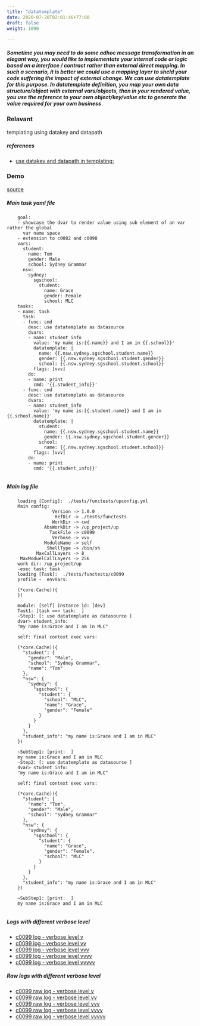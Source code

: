 ```yaml
---
title: "datatemplate"
date: 2020-07-20T02:01:46+77:00
draft: false
weight: 1090

---
```


##### Sometime you may need to do some adhoc message transformation in an elegant way, you would like to implementate your internal code or logic based on a interface / contract rather than external direct mapping. In such a scenario, it is better we could use a mapping layer to sheld your code suffering the impact of external change. We can use datatemplate for this purpose. In datatemplate definition, you map your own data structure/object with external vars/objects, then in your rendered value, you use the reference to your own object/key/value etc to generate the value required for your own business


### Relavant


templating using datakey and datapath









##### references
* [use datakey and datapath in templating:](../../dvars/c0096)


### Demo








[source](https://github.com/upcmd/up/blob/master/tests/functests/c0099.yml)

##### Main task yaml file
```
    goal:
    - showcase the dvar to render value using sub element of an var rather the global
      var name space
    - extension to c0082 and c0098
    vars:
      student:
        name: Tom
        gender: Male
        school: Sydney Grammar
      nsw:
        sydney:
          sgschool:
            student:
              name: Grace
              gender: Female
              school: MLC
    tasks:
    - name: task
      task:
      - func: cmd
        desc: use datatemplate as datasource
        dvars:
        - name: student_info
          value: 'my name is:{{.name}} and I am in {{.school}}'
          datatemplate: |
            name: {{.nsw.sydney.sgschool.student.name}}
            gender: {{.nsw.sydney.sgschool.student.gender}}
            school: {{.nsw.sydney.sgschool.student.school}}
          flags: [vvv]
        do:
        - name: print
          cmd: '{{.student_info}}'
      - func: cmd
        desc: use datatemplate as datasource
        dvars:
        - name: student_info
          value: 'my name is:{{.student.name}} and I am in {{.school.name}}'
          datatemplate: |
            student:
              name: {{.nsw.sydney.sgschool.student.name}}
              gender: {{.nsw.sydney.sgschool.student.gender}}
            school:
              name: {{.nsw.sydney.sgschool.student.school}}
          flags: [vvv]
        do:
        - name: print
          cmd: '{{.student_info}}'
    
```
##### Main log file
```
    loading [Config]:  ./tests/functests/upconfig.yml
    Main config:
                 Version -> 1.0.0
                  RefDir -> ./tests/functests
                 WorkDir -> cwd
              AbsWorkDir -> /up_project/up
                TaskFile -> c0099
                 Verbose -> vvv
              ModuleName -> self
               ShellType -> /bin/sh
           MaxCallLayers -> 8
     MaxModuelCallLayers -> 256
    work dir: /up_project/up
    -exec task: task
    loading [Task]:  ./tests/functests/c0099
    profile -  envVars:
    
    (*core.Cache)({
    })
    
    module: [self] instance id: [dev]
    Task1: [task ==> task:  ]
    -Step1: [: use datatemplate as datasource ]
    dvar> student_info:
    "my name is:Grace and I am in MLC"
    
    self: final context exec vars:
    
    (*core.Cache)({
      "student": {
        "gender": "Male",
        "school": "Sydney Grammar",
        "name": "Tom"
      },
      "nsw": {
        "sydney": {
          "sgschool": {
            "student": {
              "school": "MLC",
              "name": "Grace",
              "gender": "Female"
            }
          }
        }
      },
      "student_info": "my name is:Grace and I am in MLC"
    })
    
    ~SubStep1: [print:  ]
    my name is:Grace and I am in MLC
    -Step2: [: use datatemplate as datasource ]
    dvar> student_info:
    "my name is:Grace and I am in MLC"
    
    self: final context exec vars:
    
    (*core.Cache)({
      "student": {
        "name": "Tom",
        "gender": "Male",
        "school": "Sydney Grammar"
      },
      "nsw": {
        "sydney": {
          "sgschool": {
            "student": {
              "name": "Grace",
              "gender": "Female",
              "school": "MLC"
            }
          }
        }
      },
      "student_info": "my name is:Grace and I am in MLC"
    })
    
    ~SubStep1: [print:  ]
    my name is:Grace and I am in MLC
    
```


##### Logs with different verbose level
* [c0099 log - verbose level v](../../logs/c0099_v)
* [c0099 log - verbose level vv](../../logs/c0099_vv)
* [c0099 log - verbose level vvv](../../logs/c0099_vvvv)
* [c0099 log - verbose level vvvv](../../logs/c0099_vvvv)
* [c0099 log - verbose level vvvvv](../../logs/c0099_vvvvv)

##### Raw logs with different verbose level
* [c0099 raw log - verbose level v](../../reflogs/c0099_v.log)
* [c0099 raw log - verbose level vv](../../reflogs/c0099_vv.log)
* [c0099 raw log - verbose level vvv](../../reflogs/c0099_vvv.log)
* [c0099 raw log - verbose level vvvv](../../reflogs/c0099_vvvv.log)
* [c0099 raw log - verbose level vvvvv](../../reflogs/c0099_vvvvv.log)







